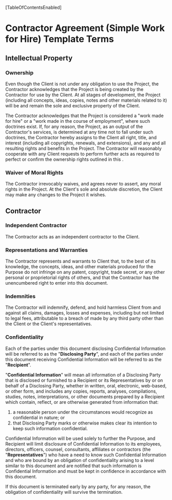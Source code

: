 [TableOfContentsEnabled]

# Contractor Agreement (Simple Work for Hire) Template Terms

## Intellectual Property

### Ownership

Even though the Client is not under any obligation to use the Project, the Contractor acknowledges that the Project is being created by the Contractor for use by the Client.  At all stages of development, the Project (including all concepts, ideas, copies, notes and other materials related to it) will be and remain the sole and exclusive property of the Client.

The Contractor acknowledges that the Project is considered a "work made for hire" or a "work made in the course of employment", where such doctrines exist.  If, for any reason, the Project, as an output of the Contractor's services, is determined at any time not to fall under such doctrines, the Contractor hereby assigns to the Client all right, title, and interest (including all copyrights, renewals, and extensions), and any and all resulting rights and benefits in the Project.  The Contractor will reasonably cooperate with any Client requests to perform further acts as required to perfect or confirm the ownership rights outlined in this [](#ownership).

### Waiver of Moral Rights

The Contractor irrevocably waives, and agrees never to assert, any moral rights in the Project.  At the Client's sole and absolute discretion, the Client may make any changes to the Project it wishes.

## Contractor

### Independent Contractor

The Contractor acts as an independent contractor to the Client.  

### Representations and Warranties

The Contractor represents and warrants to Client that, to the best of its knowledge, the concepts, ideas, and other materials produced for the Purpose do not infringe on any patent, copyright, trade secret, or any other personal or proprietorial rights of others, and that the Contractor has the unencumbered right to enter into this document.

### Indemnities

The Contractor will indemnify, defend, and hold harmless Client from and against all claims, damages, losses and expenses, including but not limited to legal fees, attributable to a breach of [](#representations-and-warranties) made by any third party other than the Client or the Client's representatives.

### Confidentiality

Each of the parties under this document disclosing Confidential Information will be referred to as the "**Disclosing Party**", and each of the parties under this document receiving Confidential Information will be referred to as the "**Recipient**".

"**Confidential Information**" will mean all information of a Disclosing Party that is disclosed or furnished to a Recipient or its Representatives by or on behalf of a Disclosing Party, whether in written, oral, electronic, web-based, or other form, and includes any copies, reports, analyses, compilations, studies, notes, interpretations, or other documents prepared by a Recipient which contain, reflect, or are otherwise generated from information that:

1. a reasonable person under the circumstances would recognize as confidential in nature; or
2. that Disclosing Party marks or otherwise makes clear its intention to keep such information confidential.

Confidential Information will be used solely to further the Purpose, and Recipient will limit disclosure of Confidential Information to its employees, directors, officers, counsel, consultants, affiliates or contractors (the "**Representatives**") who have a need to know such Confidential Information and who are bound by an obligation of confidentiality arising to a level similar to this document and are notified that such information is Confidential Information and must be kept in confidence in accordance with this document.

If this document is terminated early by any party, for any reason, the obligation of confidentiality will survive the termination.


